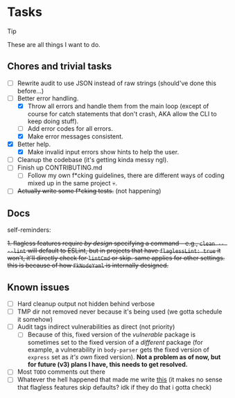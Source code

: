 # Tasks

> [!TIP]
> These are all things I want to do.

## Chores and trivial tasks

- [ ] Rewrite audit to use JSON instead of raw strings (should've done this before...)
- [ ] Better error handling.
  - [x] Throw all errors and handle them from the main loop (except of course for catch statements that don't crash, AKA allow the CLI to keep doing stuff).
  - [ ] Add error codes for all errors.
  - [x] Make error messages consistent.
- [x] Better help.
  - [x] Make invalid input errors show hints to help the user.
- [ ] Cleanup the codebase (it's getting kinda messy ngl).
- [ ] Finish up CONTRIBUTING.md
  - [ ] Follow my own f\*cking guidelines, there are different ways of coding mixed up in the same project :skull:.
- [ ] ~~Actually write some f\*cking tests.~~ (not happening)

## Docs

self-reminders:

~~1. flagless features require _by design_ specifying a command - e.g., `clean -- --lint` will default to ESLint, but in projects that have `flaglessLint: true` it won't, it'll directly check for `lintCmd` or skip. same applies for other settings. this is because of how `FkNodeYaml` is internally designed.~~

## Known issues

- [ ] Hard cleanup output not hidden behind verbose
- [ ] TMP dir not removed never because it's being used (we gotta schedule it somehow)
- [ ] Audit tags indirect vulnerabilities as direct (not priority)
  - [ ] Because of this, fixed version of the _vulnerable_ package is sometimes set to the fixed version of a _different_ package (for example, a vulnerability in `body-parser` gets the fixed version of `express` set as _it's own_ fixed version). **Not a problem as of now, but for future (v3) plans I have, this needs to get resolved.**
- [ ] Most `TODO` comments out there
- [ ] Whatever the hell happened that made me write [this](#docs) (it makes no sense that flagless features skip defaults? idk if they do that i gotta check)
